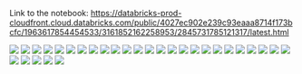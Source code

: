 Link to the notebook:
https://databricks-prod-cloudfront.cloud.databricks.com/public/4027ec902e239c93eaaa8714f173bcfc/1963617854454533/3161852162258953/2845731785121317/latest.html


![](pics/1.png)
![](pics/2.png)
![](pics/3.png)
![](pics/4.png)
![](pics/5.png)
![](pics/6.png)
![](pics/7.png)
![](pics/8.png)
![](pics/9.png)
![](pics/10.png)
![](pics/11.png)
![](pics/12.png)
![](pics/13.png)
![](pics/14.png)
![](pics/15.png)
![](pics/16.png)
![](pics/17.png)
![](pics/18.png)
![](pics/19.png)
![](pics/20.png)
![](pics/21.png)
![](pics/22.png)
![](pics/23.png)
![](pics/24.png)
![](pics/25.png)
![](pics/26.png)
![](pics/27.png)
![](pics/28.png)
![](pics/29.png)
![](pics/30.png)


